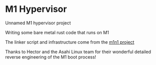 # M1 Hypervisor
Unnamed M1 hypervisor project

Writing some bare metal rust code that runs on M1

The linker script and infrastructure come from the [m1n1 project](https://github.com/AsahiLinux/m1n1)

Thanks to Hector and the Asahi Linux team for their wonderful detailed reverse engineering of the M1 boot process!
